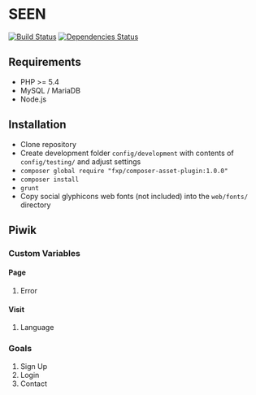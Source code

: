 # SEEN

[![Build Status](https://travis-ci.org/thelfensdrfer/seen.svg?branch=develop)](https://travis-ci.org/thelfensdrfer/seen) [![Dependencies Status](https://depending.in/thelfensdrfer/seen.png)](http://depending.in/thelfensdrfer/seen)

## Requirements

* PHP >= 5.4
* MySQL / MariaDB
* Node.js

## Installation

* Clone repository
* Create development folder `config/development` with contents of `config/testing/` and adjust settings
* `composer global require "fxp/composer-asset-plugin:1.0.0"`
* `composer install`
* `grunt`
* Copy social glyphicons web fonts (not included) into the `web/fonts/` directory

## Piwik

### Custom Variables

#### Page

1. Error

#### Visit

1. Language

### Goals

1. Sign Up
2. Login
3. Contact
